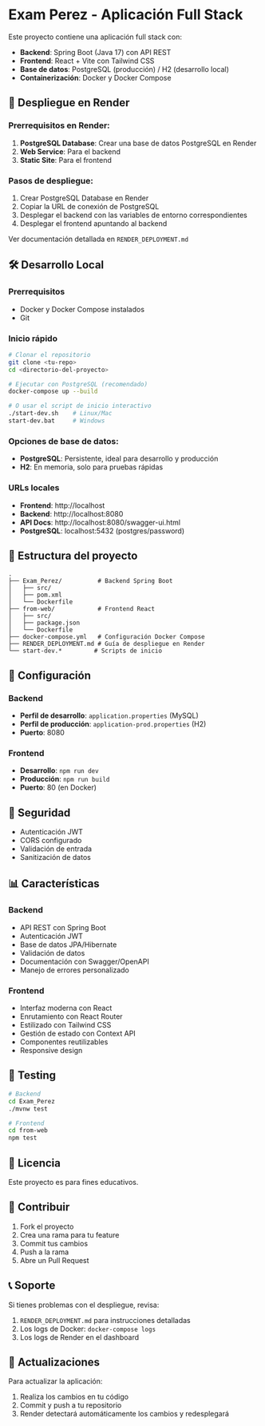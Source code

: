# Exam Perez - Aplicación Full Stack

Este proyecto contiene una aplicación full stack con:
- **Backend**: Spring Boot (Java 17) con API REST
- **Frontend**: React + Vite con Tailwind CSS
- **Base de datos**: PostgreSQL (producción) / H2 (desarrollo local)
- **Containerización**: Docker y Docker Compose

## 🚀 Despliegue en Render

### Prerrequisitos en Render:
1. **PostgreSQL Database**: Crear una base de datos PostgreSQL en Render
2. **Web Service**: Para el backend
3. **Static Site**: Para el frontend

### Pasos de despliegue:
1. Crear PostgreSQL Database en Render
2. Copiar la URL de conexión de PostgreSQL
3. Desplegar el backend con las variables de entorno correspondientes
4. Desplegar el frontend apuntando al backend

Ver documentación detallada en `RENDER_DEPLOYMENT.md`

## 🛠️ Desarrollo Local

### Prerrequisitos
- Docker y Docker Compose instalados
- Git

### Inicio rápido
```bash
# Clonar el repositorio
git clone <tu-repo>
cd <directorio-del-proyecto>

# Ejecutar con PostgreSQL (recomendado)
docker-compose up --build

# O usar el script de inicio interactivo
./start-dev.sh    # Linux/Mac
start-dev.bat     # Windows
```

### Opciones de base de datos:
- **PostgreSQL**: Persistente, ideal para desarrollo y producción
- **H2**: En memoria, solo para pruebas rápidas

### URLs locales
- **Frontend**: http://localhost
- **Backend**: http://localhost:8080
- **API Docs**: http://localhost:8080/swagger-ui.html
- **PostgreSQL**: localhost:5432 (postgres/password)

## 📁 Estructura del proyecto

```
.
├── Exam_Perez/          # Backend Spring Boot
│   ├── src/
│   ├── pom.xml
│   └── Dockerfile
├── from-web/            # Frontend React
│   ├── src/
│   ├── package.json
│   └── Dockerfile
├── docker-compose.yml   # Configuración Docker Compose
├── RENDER_DEPLOYMENT.md # Guía de despliegue en Render
└── start-dev.*         # Scripts de inicio
```

## 🔧 Configuración

### Backend
- **Perfil de desarrollo**: `application.properties` (MySQL)
- **Perfil de producción**: `application-prod.properties` (H2)
- **Puerto**: 8080

### Frontend
- **Desarrollo**: `npm run dev`
- **Producción**: `npm run build`
- **Puerto**: 80 (en Docker)

## 🔐 Seguridad

- Autenticación JWT
- CORS configurado
- Validación de entrada
- Sanitización de datos

## 📊 Características

### Backend
- API REST con Spring Boot
- Autenticación JWT
- Base de datos JPA/Hibernate
- Validación de datos
- Documentación con Swagger/OpenAPI
- Manejo de errores personalizado

### Frontend
- Interfaz moderna con React
- Enrutamiento con React Router
- Estilizado con Tailwind CSS
- Gestión de estado con Context API
- Componentes reutilizables
- Responsive design

## 🧪 Testing

```bash
# Backend
cd Exam_Perez
./mvnw test

# Frontend
cd from-web
npm test
```

## 📝 Licencia

Este proyecto es para fines educativos.

## 🤝 Contribuir

1. Fork el proyecto
2. Crea una rama para tu feature
3. Commit tus cambios
4. Push a la rama
5. Abre un Pull Request

## 📞 Soporte

Si tienes problemas con el despliegue, revisa:
1. `RENDER_DEPLOYMENT.md` para instrucciones detalladas
2. Los logs de Docker: `docker-compose logs`
3. Los logs de Render en el dashboard

## 🔄 Actualizaciones

Para actualizar la aplicación:
1. Realiza los cambios en tu código
2. Commit y push a tu repositorio
3. Render detectará automáticamente los cambios y redesplegará

